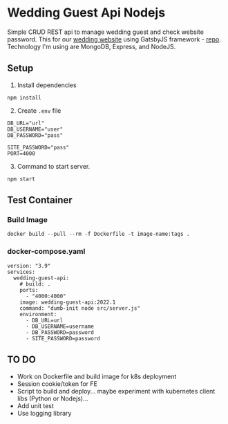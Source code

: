 # Wedding Guest Api Nodejs

Simple CRUD REST api to manage wedding guest and check website password. This for our [wedding website](https://jujubaewedding.com) using GatsbyJS framework - [repo](https://github.com/mendoj0905/juju-wedding-website). Technology I'm using are MongoDB, Express, and NodeJS. 

## Setup

1. Install dependencies
```
npm install
```

2. Create `.env` file
```
DB_URL="url"
DB_USERNAME="user"
DB_PASSWORD="pass"

SITE_PASSWORD="pass"
PORT=4000
```

3. Command to start server.
```
npm start
```

## Test Container 
### Build Image
```
docker build --pull --rm -f Dockerfile -t image-name:tags .
```
### docker-compose.yaml 
```
version: "3.9"
services:
  wedding-guest-api:
    # build: .
    ports:
      - "4000:4000"
    image: wedding-guest-api:2022.1
    command: "dumb-init node src/server.js"
    environment:
      - DB_URL=url
      - DB_USERNAME=username
      - DB_PASSWORD=password
      - SITE_PASSWORD=password
```


## TO DO
- Work on Dockerfile and build image for k8s deployment
- Session cookie/token for FE
- Script to build and deploy... maybe experiment with kubernetes client libs (Python or Nodejs)...
- Add unit test
- Use logging library